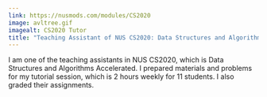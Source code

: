 ```yaml
---
link: https://nusmods.com/modules/CS2020
image: avltree.gif
imagealt: CS2020 Tutor
title: "Teaching Assistant of NUS CS2020: Data Structures and Algorithms Accelerated (Jan 2017 - Apr 2017)"
---
```

I am one of the teaching assistants in NUS CS2020, which is Data Structures and Algorithms Accelerated. I prepared materials and problems for my tutorial session, which is 2 hours weekly for 11 students. I also graded their assignments.
